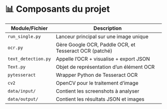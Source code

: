 # 📊 Composants du projet

| Module/Fichier             | Description |
|----------------------------|-------------|
| `run_single.py`            | Lanceur principal sur une image unique |
| `ocr.py`                   | Gère Google OCR, Paddle OCR, et Tesseract OCR (patché) |
| `text_detection.py`        | Appelle l’OCR + visualise + export JSON |
| `Text.py`                  | Objet de représentation d’un élément OCR |
| `pytesseract`              | Wrapper Python de Tesseract OCR |
| `cv2`                      | OpenCV pour le traitement d’image |
| `data/input/`              | Contient les screenshots à analyser |
| `data/output/`             | Contient les résultats JSON et images |